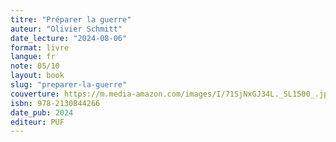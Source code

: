 ```yaml
---
titre: "Préparer la guerre"
auteur: "Olivier Schmitt"
date_lecture: "2024-08-06"
format: livre
langue: fr
note: 05/10
layout: book
slug: "preparer-la-guerre"
couverture: https://m.media-amazon.com/images/I/71SjNxGJ34L._SL1500_.jpg
isbn: 978-2130844266
date_pub: 2024
editeur: PUF
---
```

